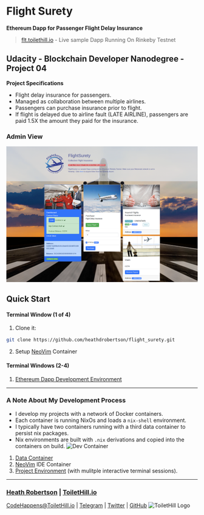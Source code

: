 # Flight Surety
__Ethereum Dapp for Passenger Flight Delay Insurance__

> [flt.toilethill.io](https://flt.toilethill.io/) - Live sample Dapp Running On Rinkeby Testnet

## Udacity - Blockchain Developer Nanodegree - Project 04

**Project Specifications**
* Flight delay insurance for passengers.
* Managed as collaboration between multiple airlines.
* Passengers can purchase insurance prior to flight.
* If flight is delayed due to airline fault (LATE AIRLINE), passengers are paid 1.5X the amount they paid for the insurance.

### Admin View
![flt-top](./flt-surety-screen.png)


## Quick Start

#### Terminal Window (1 of 4)
1. Clone it:
```bash
git clone https://github.com/heathdrobertson/flight_surety.git
```
2. Setup [NeoVim](./.config/NEOVIM.md) Container

#### Terminal Windows (2-4)
1. [Ethereum Dapp Development Environment](./.config/SETUP.md)

___
### A Note About My Development Process

- I develop my projects with a network of Docker containers.
- Each container is running NixOs and loads a `nix-shell` environment.
- I typically have two containers running with a third data container to persist nix packages.
- Nix environments are built with `.nix` derivations and copied into the containers on build. 
![Dev Container](https://raw.githubusercontent.com/heathdrobertson/heathdrobertson.github.io/master/assets/images/dev_containers.png)
1.  [Data Container](http://toilethill.io/notes/nixos)
2.  [NeoVim](./.config/NEOVIM.md) IDE Container
3.  [Project Environment](./.config/SETUP.md) (with mulitple interactive terminal sessions).



___
### [Heath Robertson](http://www.heathrobertson.com/) | [ToiletHill.io](http://toilethill.io/)
[CodeHappens@ToiletHill.io](mailto:CodeHappens@ToiletHill.io?subject=[GitHub]%20Repo) | [Telegram](http://t.me/heathdrobertson) | [Twitter](https://twitter.com/heathdrobertson) | [GitHub](https://github.com/heathdrobertson)
![ToiletHill Logo](https://raw.githubusercontent.com/heathdrobertson/heathdrobertson.github.io/master/assets/images/logo/ToiletHill.png)

